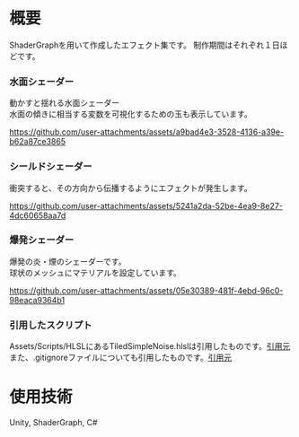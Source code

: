 # 概要
ShaderGraphを用いて作成したエフェクト集です。
制作期間はそれぞれ１日ほどです。

### 水面シェーダー
動かすと揺れる水面シェーダー<br>
水面の傾きに相当する変数を可視化するための玉も表示しています。

https://github.com/user-attachments/assets/a9bad4e3-3528-4136-a39e-b62a87ce3865


### シールドシェーダー
衝突すると、その方向から伝播するようにエフェクトが発生します。

https://github.com/user-attachments/assets/5241a2da-52be-4ea9-8e27-4dc60658aa7d


### 爆発シェーダー
爆発の炎・煙のシェーダーです。<br>
球状のメッシュにマテリアルを設定しています。

https://github.com/user-attachments/assets/05e30389-481f-4ebd-96c0-98eaca9364b1


### 引用したスクリプト
Assets/Scripts/HLSLにあるTiledSimpleNoise.hlslは引用したものです。[引用元](https://qiita.com/yuji_yasuhara/items/cfe4b08e7438eca06eda)<br>
また、.gitignoreファイルについても引用したものです。[引用元](https://github.com/github/gitignore/blob/main/Unity.gitignore)

# 使用技術
Unity, ShaderGraph, C#

